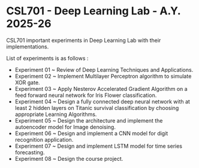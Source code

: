 # CSL701 - Deep Learning Lab - A.Y. 2025-26
CSL701 important experiments in Deep Learning Lab with their implementations. 

List of experiments is as follows :
- Experiment 01 ~ Review of Deep Learning Techniques and Applications.
- Experiment 02 ~ Implement Multilayer Perceptron algorithm to simulate XOR gate.
- Experiment 03 ~ Apply Nesterov Accelerated Gradient Algorithm on a feed forward neural network for Iris Flower classification.
- Experiment 04 ~ Design a fully connected deep neural network with at least 2 hidden layers on Titanic survival classification by choosing appropriate Learning Algorithms.
- Experiment 05 ~ Design the architecture and implement the autoencoder model for Image denoising.
- Experiment 06 ~ Design and implement a CNN model for digit recognition application.
- Experiment 07 ~ Design and implement LSTM model for time series forecasting.
- Experiment 08 ~ Design the course project.


